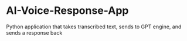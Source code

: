 # AI-Voice-Response-App
Python application that takes transcribed text, sends to GPT engine, and sends a response back
